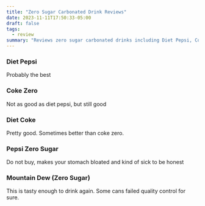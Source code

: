 ```yaml
---
title: "Zero Sugar Carbonated Drink Reviews"
date: 2023-11-11T17:50:33-05:00
draft: false
tags:
  - review
summary: "Reviews zero sugar carbonated drinks including Diet Pepsi, Coke Zero, Diet Coke, Pepsi Zero Sugar, and Mountain Dew Zero Sugar, offering brief opinions and rankings."
---
```


### Diet Pepsi

Probably the best

### Coke Zero

Not as good as diet pepsi, but still good

### Diet Coke

Pretty good. Sometimes better than coke zero.

### Pepsi Zero Sugar

Do not buy, makes your stomach bloated and kind of sick to be honest

### Mountain Dew (Zero Sugar)

This is tasty enough to drink again. Some cans failed quality control for sure.
